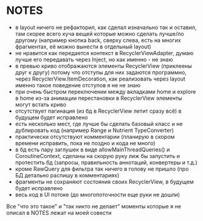 # NOTES
- в layout ничего не рефакторил, как сделал изначально так и оставил, там скорее всего куча вещей которые можно сделать лучше/по другому (например кнопка back, сверху слева, есть на многих фрагментах, её можно вынести в отдельный layout)
- не нравится как передается контекст в RecyclerViewAdapter, думаю лучше его передавать через Inject, но как именно - не знаю
- в превью криво отображаются элементы RecyclerView (приклеены друг к другу) потому что отступы для них задаются программно, через RecyclerView.ItemDecoration, как реализовать через layout именно такое поведение отступов я не не знаю
- при очень быстром переключении между вкладками home и explore в home из-за анимации перестановки в RecyclerView элементы могут встать криво
- отсутствует пагинация (из бд в RecyclerView летит сразу всё) в будущем будет исправлено
- есть несколько мест, где лучше бы сделать базовый класс и не дублировать код (например Range и Nutrient TypeConverter)
- практически отсутствуют комментарии (планирую в скором времени исправить, пока не поздно и кода не много)
- в бд есть пару заглушек в виде allowMainThreadQueries() и CoroutineContext, сделаны на скорую руку лиж бы запустить и протестить бд (запросы, правильность аннотаций, конвертеры и т.д.)
- кроме RawQuery для фильтра так ничего в голову не пришло (про БД детально распишу в комментариях)
- фрагменты не сохраняют состояния своих RecyclerView, в будущем будет исправлено
- весь код в UI потоке (до многопоточности еще руки не дошли)

Все "что это такое" и "так никто не делает" моменты которые я не описал в NOTES лежат на моей совести
